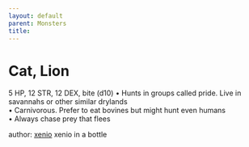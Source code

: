 ```yaml
---
layout: default
parent: Monsters 
title: 
--- 
```

# Cat, Lion
5 HP, 12 STR, 12 DEX, bite (d10)
• Hunts in groups called pride. Live in savannahs or other similar drylands  
• Carnivorous. Prefer to eat bovines but might hunt even humans  
• Always chase prey that flees  




author: [xenio](https://xenioinabottle.blogspot.com/2021/02/classic-monsters-for-cairnito-part-1.html) xenio in a bottle


